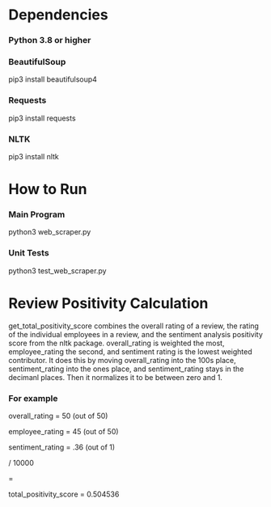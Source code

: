 <h1>Dependencies</h1>

<h3>Python 3.8 or higher</h3>

<h3>BeautifulSoup</h3>

pip3 install beautifulsoup4

<h3>Requests</h3>

pip3 install requests

<h3>NLTK</h3>

pip3 install nltk



<h1>How to Run</h1>

<h3>Main Program</h3>

python3 web_scraper.py

<h3>Unit Tests</h3>

python3 test_web_scraper.py


<h1>Review Positivity Calculation</h1>

  get_total_positivity_score combines the overall rating of a review, the rating of the individual employees in a review, and the sentiment analysis positivity score from the nltk package. overall_rating is weighted the most, employee_rating the second, 
  and sentiment rating is the lowest weighted contributor. It does this by moving overall_rating into 
  the 100s place, sentiment_rating into the ones place, and sentiment_rating stays in the decimanl places. 
  Then it normalizes it to be between zero and 1.

<h3>For example</h3>

overall_rating = 50 (out of 50)

employee_rating = 45 (out of 50)

sentiment_rating = .36 (out of 1)

/ 10000

=

total_positivity_score = 0.504536
